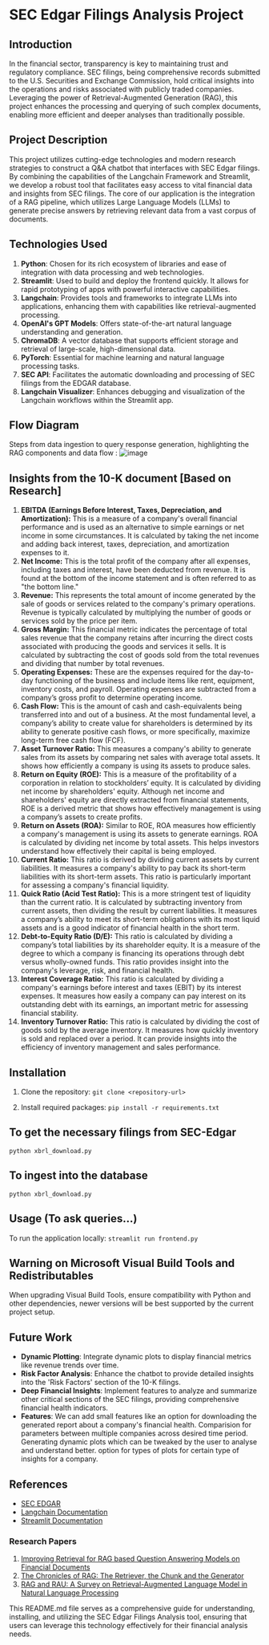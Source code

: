 # SEC Edgar Filings Analysis Project

## Introduction

In the financial sector, transparency is key to maintaining trust and regulatory compliance. SEC filings, being comprehensive records submitted to the U.S. Securities and Exchange Commission, hold critical insights into the operations and risks associated with publicly traded companies. Leveraging the power of Retrieval-Augmented Generation (RAG), this project enhances the processing and querying of such complex documents, enabling more efficient and deeper analyses than traditionally possible.

## Project Description

This project utilizes cutting-edge technologies and modern research strategies to construct a Q&A chatbot that interfaces with SEC Edgar filings. By combining the capabilities of the Langchain Framework and Streamlit, we develop a robust tool that facilitates easy access to vital financial data and insights from SEC filings. The core of our application is the integration of a RAG pipeline, which utilizes Large Language Models (LLMs) to generate precise answers by retrieving relevant data from a vast corpus of documents. 

## Technologies Used

1. **Python**: Chosen for its rich ecosystem of libraries and ease of integration with data processing and web technologies.
2. **Streamlit**: Used to build and deploy the frontend quickly. It allows for rapid prototyping of apps with powerful interactive capabilities.
3. **Langchain**: Provides tools and frameworks to integrate LLMs into applications, enhancing them with capabilities like retrieval-augmented processing.
4. **OpenAI's GPT Models**: Offers state-of-the-art natural language understanding and generation.
5. **ChromaDB**: A vector database that supports efficient storage and retrieval of large-scale, high-dimensional data.
6. **PyTorch**: Essential for machine learning and natural language processing tasks.
7. **SEC API**: Facilitates the automatic downloading and processing of SEC filings from the EDGAR database.
8. **Langchain Visualizer**: Enhances debugging and visualization of the Langchain workflows within the Streamlit app.

## Flow Diagram 

Steps from data ingestion to query response generation, highlighting the RAG components and data flow : 
![image](https://github.com/guneeshvats/SEC-10-K-FIilings-Analysis/assets/70188630/44fa97d2-9cec-4ebf-b450-8b2727f2d643)


## Insights from the 10-K document [Based on Research] 
1. **EBITDA (Earnings Before Interest, Taxes, Depreciation, and Amortization):** This is a measure of a company's overall financial performance and is used as an alternative to simple earnings or net income in some circumstances. It is calculated by taking the net income and adding back interest, taxes, depreciation, and amortization expenses to it.
2. **Net Income:** This is the total profit of the company after all expenses, including taxes and interest, have been deducted from revenue. It is found at the bottom of the income statement and is often referred to as "the bottom line."
3. **Revenue:** This represents the total amount of income generated by the sale of goods or services related to the company's primary operations. Revenue is typically calculated by multiplying the number of goods or services sold by the price per item.
4. **Gross Margin:** This financial metric indicates the percentage of total sales revenue that the company retains after incurring the direct costs associated with producing the goods and services it sells. It is calculated by subtracting the cost of goods sold from the total revenues and dividing that number by total revenues.
5. **Operating Expenses:** These are the expenses required for the day-to-day functioning of the business and include items like rent, equipment, inventory costs, and payroll. Operating expenses are subtracted from a company’s gross profit to determine operating income.
6. **Cash Flow:** This is the amount of cash and cash-equivalents being transferred into and out of a business. At the most fundamental level, a company’s ability to create value for shareholders is determined by its ability to generate positive cash flows, or more specifically, maximize long-term free cash flow (FCF).
7. **Asset Turnover Ratio:** This measures a company's ability to generate sales from its assets by comparing net sales with average total assets. It shows how efficiently a company is using its assets to produce sales.
8. **Return on Equity (ROE):** This is a measure of the profitability of a corporation in relation to stockholders’ equity. It is calculated by dividing net income by shareholders' equity. Although net income and shareholders' equity are directly extracted from financial statements, ROE is a derived metric that shows how effectively management is using a company’s assets to create profits.
9. **Return on Assets (ROA):** Similar to ROE, ROA measures how efficiently a company's management is using its assets to generate earnings. ROA is calculated by dividing net income by total assets. This helps investors understand how effectively their capital is being employed.
10. **Current Ratio:** This ratio is derived by dividing current assets by current liabilities. It measures a company's ability to pay back its short-term liabilities with its short-term assets. This ratio is particularly important for assessing a company's financial liquidity.
11. **Quick Ratio (Acid Test Ratio):** This is a more stringent test of liquidity than the current ratio. It is calculated by subtracting inventory from current assets, then dividing the result by current liabilities. It measures a company’s ability to meet its short-term obligations with its most liquid assets and is a good indicator of financial health in the short term.
12. **Debt-to-Equity Ratio (D/E):** This ratio is calculated by dividing a company’s total liabilities by its shareholder equity. It is a measure of the degree to which a company is financing its operations through debt versus wholly-owned funds. This ratio provides insight into the company's leverage, risk, and financial health.
13. **Interest Coverage Ratio:** This ratio is calculated by dividing a company's earnings before interest and taxes (EBIT) by its interest expenses. It measures how easily a company can pay interest on its outstanding debt with its earnings, an important metric for assessing financial stability.
14. **Inventory Turnover Ratio:** This ratio is calculated by dividing the cost of goods sold by the average inventory. It measures how quickly inventory is sold and replaced over a period. It can provide insights into the efficiency of inventory management and sales performance.

## Installation

1. Clone the repository:
```git clone <repository-url>```

2. Install required packages:
```pip install -r requirements.txt```

## To get the necessary filings from SEC-Edgar
```python xbrl_download.py```

## To ingest into the database
```python xbrl_download.py```
## Usage (To ask queries...) 

To run the application locally:
```streamlit run frontend.py```

## Warning on Microsoft Visual Build Tools and Redistributables

When upgrading Visual Build Tools, ensure compatibility with Python and other dependencies, newer versions will be best supported by the current project setup.

## Future Work

- **Dynamic Plotting**: Integrate dynamic plots to display financial metrics like revenue trends over time.
- **Risk Factor Analysis**: Enhance the chatbot to provide detailed insights into the 'Risk Factors' section of the 10-K filings.
- **Deep Financial Insights**: Implement features to analyze and summarize other critical sections of the SEC filings, providing comprehensive financial health indicators.
- **Features**: We can add small features like an option for downloading the generated report about a company's financial health. Comparision for parameters between multiple companies across desired time period. Generating dynamic plots which can be tweaked by the user to analyse and understand better. option for types of plots for certain type of insights for a company. 

## References

- [SEC EDGAR](https://www.sec.gov/edgar.shtml)
- [Langchain Documentation](https://langchain.com/docs)
- [Streamlit Documentation](https://docs.streamlit.io/)

### Research Papers

1. [Improving Retrieval for RAG based Question Answering Models on Financial Documents](https://arxiv.org/abs/2404.07221)
2. [The Chronicles of RAG: The Retriever, the Chunk and the Generator](https://arxiv.org/abs/2401.07883)
3. [RAG and RAU: A Survey on Retrieval-Augmented Language Model in Natural Language Processing](https://arxiv.org/abs/2404.19543)


This README.md file serves as a comprehensive guide for understanding, installing, and utilizing the SEC Edgar Filings Analysis tool, ensuring that users can leverage this technology effectively for their financial analysis needs.
